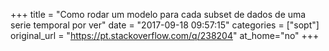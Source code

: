 +++
title = "Como rodar um modelo para cada subset de dados de uma serie temporal por ver"
date = "2017-09-18 09:57:15"
categories = ["sopt"]
original_url = "https://pt.stackoverflow.com/q/238204"
at_home="no"
+++

